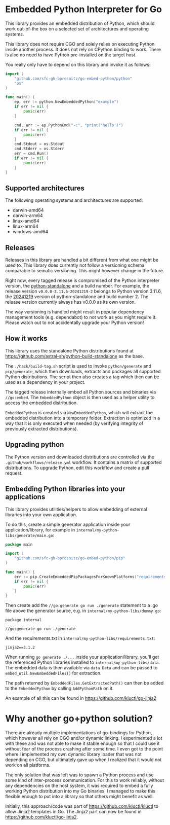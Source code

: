 # Embedded Python Interpreter for Go

This library provides an embedded distribution of Python, which should work out-of-the box on a selected set of
architectures and operating systems.

This library does not require CGO and solely relies on executing Python inside another process. It does not rely
on CPython binding to work. There is also no need to have Python pre-installed on the target host.

You really only have to depend on this library and invoke it as follows:

```go
import (
	"github.com/sfc-gh-bprosnitz/go-embed-python/python"
	"os"
)

func main() {
	ep, err := python.NewEmbeddedPython("example")
	if err != nil {
		panic(err)
	}

	cmd, err := ep.PythonCmd("-c", "print('hello')")
	if err != nil {
		panic(err)
	}
	cmd.Stdout = os.Stdout
	cmd.Stderr = os.Stderr
	err = cmd.Run()
	if err != nil {
		panic(err)
	}
}
```

## Supported architectures
The following operating systems and architectures are supported:
* darwin-amd64
* darwin-arm64
* linux-amd64
* linux-arm64
* windows-amd64

## Releases
Releases in this library are handled a bit different from what one might be used to. This library does currently not
follow a versioning schema comparable to sematic versioning. This might however change in the future.

Right now, every tagged release is compromised of the Python interpreter version, the [python-standalone](https://github.com/astral-sh/python-build-standalone)
and a build number. For example, the release version `v0.0.0-3.11.6-20241219-2` belongs to Python version 3.11.6, 
the [20241219](https://github.com/astral-sh/python-build-standalone/releases/tag/20241219) version of python-standalone
and build number 2. The release version currently always has v0.0.0 as its own version.

The way versioning is handled might result in popular dependency management tools (e.g. dependabot) to not work as you
might require it. Please watch out to not accidentally upgrade your Python version!

## How it works
This library uses the standalone Python distributions found at https://github.com/astral-sh/python-build-standalone as
the base.

The `./hack/build-tag.sh` script is used to invoke `python/generate` and `pip/generate`, which then downloads, extracts
and packages all supported Python distributions. The script then also creates a tag which then can be used as a dependency
in your project.

The tagged release internally embed all Python sources and binaries via `//go:embed`. The `EmbeddedPython` object
is then used as a helper utility to access the embedded distribution.

`EmbeddedPython` is created via `NewEmbeddedPython`, which will extract the embedded distribution into a temporary folder.
Extraction is optimized in a way that it is only executed when needed (by verifying integrity of previously extracted
distributions).

## Upgrading python
The Python version and downloaded distributions are controlled via the `.github/workflows/release.yml` workflow. It
contains a matrix of supported distributions. To upgrade Python, edit this workflow and create a pull request.

## Embedding Python libraries into your applications
This library provides utilities/helpers to allow embedding of external libraries into your own application.

To do this, create a simple generator application inside your application/library, for example in `internal/my-python-libs/generate/main.go`:

```go
package main

import (
	"github.com/sfc-gh-bprosnitz/go-embed-python/pip"
)

func main() {
	err := pip.CreateEmbeddedPipPackagesForKnownPlatforms("requirements.txt", "./data/")
	if err != nil {
		panic(err)
	}
}
```

Then create add the `//go:generate go run ./generate` statement to a .go file above the generator source, e.g. in `internal/my-python-libs/dummy.go`:
```
package internal

//go:generate go run ./generate
```

And the requirements.txt in `internal/my-python-libs/requirements.txt`:
```
jinja2==3.1.2
```

When running `go generate ./...` inside your application/library, you'll get the referenced Python libraries installed
to `internal/my-python-libs/data`. The embedded data is then available via `data.Data` and can be passed to
`embed_util.NewEmbeddedFiles()` for extraction.

The path returned by `EmbeddedFiles.GetExtractedPath()` can then be added to the `EmbeddedPython` by calling
`AddPythonPath` on it.

An example of all this can be found in https://github.com/kluctl/go-jinja2

# Why another go+python solution?
There are already multiple implementations of go-bindings for Python, which however all rely on CGO and/or dynamic
linking. I experimented a lot with these and was not able to make it stable enough so that I could use it without fear
of the process crashing after some time. I even got to the point where I implemented my own dynamic library loader that
was not depending on CGO, but ultimately gave up when I realized that it would not work on all platforms.

The only solution that was left was to spawn a Python process and use some kind of inter-process communication. For this
to work reliably, without any dependencies on the host system, it was required to embed a fully working Python
distribution into my Go binaries. I managed to make this flexible enough to put into a library so that others might
benefit as well.

Initially, this approach/code was part of https://github.com/kluctl/kluctl to allow Jinja2 templates in Go. The Jinja2
part can now be found in https://github.com/kluctl/go-jinja2.
